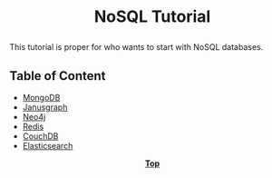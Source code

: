 # <p align="center">NoSQL Tutorial</p>

This tutorial is proper for who wants to start with NoSQL databases.

## Table of Content

* [MongoDB](mongodb)
* [Janusgraph](janusgraph)
* [Neo4j](neo4j)
* [Redis](redis)
* [CouchDB](couchdb)
* [Elasticsearch](elasticsearch)

**<p align="center"> [Top](#nosql-tutorial) </p>**